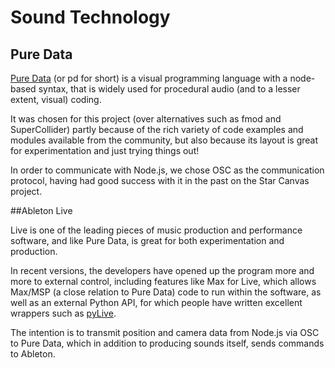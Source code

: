 # Sound Technology


## Pure Data

[Pure Data]('http://puredata.info', 'Pure Data') (or pd for short) is a visual programming language with a node-based syntax, that is widely used for procedural audio (and to a lesser extent, visual) coding. 

It was chosen for this project (over alternatives such as fmod and SuperCollider) partly because of the rich variety of code examples and modules available from the community, but also because its layout is great for experimentation and just trying things out!



In order to communicate with Node.js, we chose OSC as the communication protocol, having had good success with it in the past on the Star Canvas project.

##Ableton Live

Live is one of the leading pieces of music production and performance software, and like Pure Data, is great for both experimentation and production.

In recent versions, the developers have opened up the program more and more to external control, including features like Max for Live, which allows Max/MSP (a close relation to Pure Data) code to run within the software, as well as an external Python API, for which people have written excellent wrappers such as [pyLive]('https://github.com/ideoforms/pylive', 'PyLive').


The intention is to transmit position and camera data from Node.js via OSC to Pure Data, which in addition to producing sounds itself, sends commands to Ableton.
